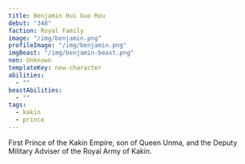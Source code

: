 ```yaml
---
title: Benjamin Hui Guo Rou
debut: "348"
faction: Royal Family
image: "/img/benjamin.png"
profileImage: "/img/benjamin.png"
imgBeast: "/img/benjamin-beast.png"
nen: Unknown
templateKey: new-character
abilities:
  - ""
beastAbilities: 
  - ""
tags:
  - kakin
  - prince
---
```


First Prince of the Kakin Empire, son of Queen Unma, and the Deputy Military Adviser of the Royal Army of Kakin.
